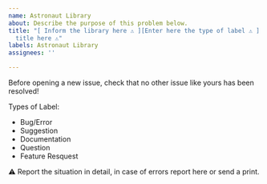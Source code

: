 ```yaml
---
name: Astronaut Library
about: Describe the purpose of this problem below.
title: "[ Inform the library here ⚠ ][Enter here the type of label ⚠ ] - Insert the
  title here ⚠"
labels: Astronaut Library
assignees: ''

---
```


Before opening a new issue, check that no other issue like yours has been resolved!

Types of Label:
  - Bug/Error
  - Suggestion
  - Documentation
  - Question
  - Feature Resquest

⚠ Report the situation in detail, in case of errors report here or send a print.
